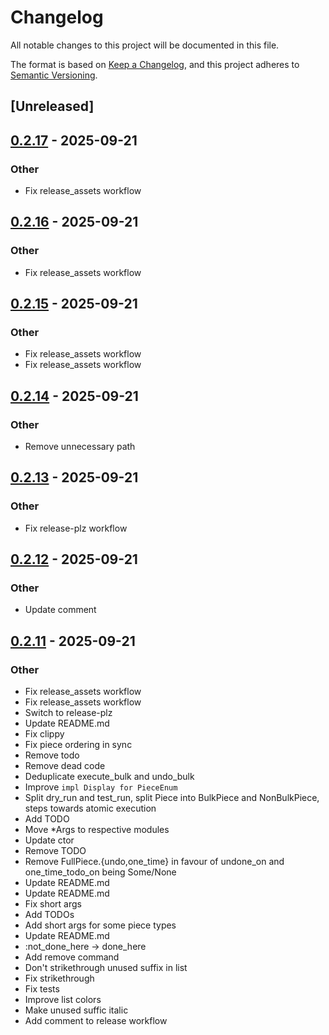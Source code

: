 # Changelog

All notable changes to this project will be documented in this file.

The format is based on [Keep a Changelog](https://keepachangelog.com/en/1.0.0/),
and this project adheres to [Semantic Versioning](https://semver.org/spec/v2.0.0.html).

## [Unreleased]

## [0.2.17](https://github.com/GideonBear/falconf/compare/v0.2.16...v0.2.17) - 2025-09-21

### Other

- Fix release_assets workflow

## [0.2.16](https://github.com/GideonBear/falconf/compare/v0.2.15...v0.2.16) - 2025-09-21

### Other

- Fix release_assets workflow

## [0.2.15](https://github.com/GideonBear/falconf/compare/v0.2.14...v0.2.15) - 2025-09-21

### Other

- Fix release_assets workflow
- Fix release_assets workflow

## [0.2.14](https://github.com/GideonBear/falconf/compare/v0.2.13...v0.2.14) - 2025-09-21

### Other

- Remove unnecessary path

## [0.2.13](https://github.com/GideonBear/falconf/compare/v0.2.12...v0.2.13) - 2025-09-21

### Other

- Fix release-plz workflow

## [0.2.12](https://github.com/GideonBear/falconf/compare/v0.2.11...v0.2.12) - 2025-09-21

### Other

- Update comment

## [0.2.11](https://github.com/GideonBear/falconf/compare/v0.2.10...v0.2.11) - 2025-09-21

### Other

- Fix release_assets workflow
- Fix release_assets workflow
- Switch to release-plz
- Update README.md
- Fix clippy
- Fix piece ordering in sync
- Remove todo
- Remove dead code
- Deduplicate execute_bulk and undo_bulk
- Improve `impl Display for PieceEnum`
- Split dry_run and test_run, split Piece into BulkPiece and NonBulkPiece, steps towards atomic execution
- Add TODO
- Move *Args to respective modules
- Update ctor
- Remove TODO
- Remove FullPiece.{undo,one_time} in favour of undone_on and one_time_todo_on being Some/None
- Update README.md
- Update README.md
- Fix short args
- Add TODOs
- Add short args for some piece types
- Update README.md
- :not_done_here -> done_here
- Add remove command
- Don't strikethrough unused suffix in list
- Fix strikethrough
- Fix tests
- Improve list colors
- Make unused suffic italic
- Add comment to release workflow

